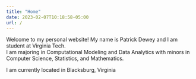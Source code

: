 ```yaml
---
title: "Home"
date: 2023-02-07T10:18:58-05:00
url: /
---
```


Welcome to my personal website! My name is Patrick Dewey and I am student at Virginia Tech.  
I am majoring in Computational Modeling and Data Analytics with minors in Computer Science, Statistics, and Mathematics.  

I am currently located in Blacksburg, Virginia

<!-- ![Profile Picture](/profile.png)   -->

